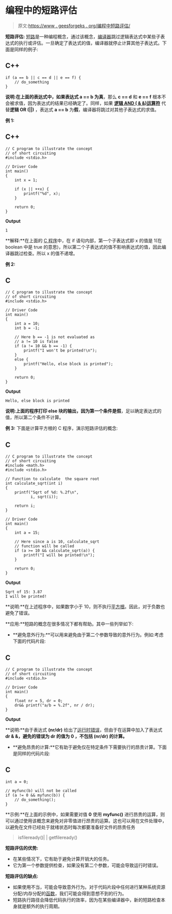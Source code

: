 # 编程中的短路评估

> 原文:[https://www . geesforgeks . org/编程中短路评估/](https://www.geeksforgeeks.org/short-circuit-evaluation-in-programming/)

**短路评估:** [短路](https://www.geeksforgeeks.org/short-circuiting-in-c-and-linux/)是一种编程概念，通过该概念，[编译器](https://www.geeksforgeeks.org/introduction-of-compiler-design/)跳过逻辑表达式中某些子表达式的执行或评估。一旦确定了表达式的值，编译器就停止计算其他子表达式。下面是同样的例子:

## C++

```
if (a == b || c == d || e == f) {
    // do_something
}
```

**说明:**在上面的表达式中，如果表达式 **a == b** 为**真**，那么 **c == d** 和 **e == f** 根本不会被求值，因为表达式的结果已经确定了。同样，如果 [**逻辑 AND ( & &)运算符**](https://www.geeksforgeeks.org/operators-in-c-set-2-relational-and-logical-operators/) 代替**逻辑 OR (||)** ，表达式 **a == b** 为**假**，编译器将跳过对其他子表达式的求值。

**例 1:**

## C++

```
// C program to illustrate the concept
// of short circuiting
#include <stdio.h>

// Driver Code
int main()
{
    int x = 1;

    if (x || ++x) {
        printf("%d", x);
    }

    return 0;
}
```

**Output**

```
1
```

**解释:**在上面的 [C 程序](https://www.geeksforgeeks.org/c/)中，在 if 语句内部，第一个子表达式即 x 的值是 1(在 boolean 中是 true 的意思)，所以第二个子表达式的值不影响表达式的值，因此编译器跳过检查。所以 x 的值不递增。

**例 2:**

## C

```
// C program to illustrate the concept
// of short circuiting
#include <stdio.h>

// Driver Code
int main()
{
    int a = 10;
    int b = -1;

    // Here b == -1 is not evaluated as
    // a != 10 is false
    if (a != 10 && b == -1) {
        printf("I won't be printed!\n");
    }
    else {
        printf("Hello, else block is printed");
    }

    return 0;
}
```

**Output**

```
Hello, else block is printed
```

**说明:**上面的程序打印 **else 块**的输出，因为第一个条件是**假**，足以确定表达式的值，所以第二个条件不计算。

**例 3:** 下面是计算平方根的 C 程序，演示短路评估的概念:

## C

```
// C program to illustrate the concept
// of short circuiting
#include <math.h>
#include <stdio.h>

// Function to calculate  the square root
int calculate_sqrt(int i)
{
    printf("Sqrt of %d: %.2f\n",
           i, sqrt(i));

    return i;
}

// Driver Code
int main()
{
    int a = 15;

    // Here since a is 10, calculate_sqrt
    // function will be called
    if (a >= 10 && calculate_sqrt(a)) {
        printf("I will be printed!\n");
    }

    return 0;
}
```

**Output**

```
Sqrt of 15: 3.87
I will be printed!
```

**说明:**在上述程序中，如果数字小于 10，则不执行[平方根](https://www.geeksforgeeks.org/square-root-of-an-integer/)。因此，对于负数也避免了错误。

**应用:**短路的概念在很多情况下都有帮助。其中一些列举如下:

*   **避免意外行为:**可以用来避免由于第二个参数导致的意外行为。例如:考虑下面的代码片段:

## C

```
// C program to illustrate the concept
// of short circuiting
#include <stdio.h>

// Driver Code
int main()
{
    float nr = 5, dr = 0;
    dr&& printf("a/b = %.2f", nr / dr);
}
```

**Output**

**说明:**由于表达式 **(nr/dr)** 给出了[运行时错误](https://www.geeksforgeeks.org/runtime-errors/)，但由于在运算中加入了表达式 **dr & &，避免的错误为 **dr** 的值为 **0** ，不包括 **(nr/dr)** 的计算。**

*   **避免昂贵的计算:**它有助于避免仅在特定条件下需要执行的昂贵计算。下面是同样的代码片段:

## C

```
int a = 0;

// myfunc(b) will not be called
if (a != 0 && myfunc(b)) {
    // do_something();
}
```

**示例:**在上面的示例中，如果需要对值 **0** 使用 **myfunc()** 进行昂贵的运算，则可以通过使用该概念来避免对非零值进行昂贵的运算。这也可以用在文件处理中，以避免在文件已经处于就绪状态时每次都要准备好文件的昂贵任务

> isfileready()| | getfileready()

**短路评估的优势:**

*   在某些情况下，它有助于避免计算开销大的任务。
*   它为第一个参数提供检查，如果没有第二个参数，可能会导致运行时错误。

**短路评估的缺点:**

*   如果使用不当，可能会导致意外行为。对于代码片段中任何进行某种系统资源分配/内存分配的[函数](https://www.geeksforgeeks.org/functions-in-c/)，我们可能会得到意想不到的行为。
*   短路执行路径会降低代码执行的效率，因为在某些编译器中，新的短路检查本身就是额外的执行周期。